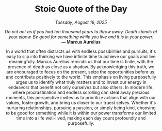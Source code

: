 <h1 align="center">Stoic Quote of the Day</h1>
<p align="center"><em><!--START_SECTION:current-date-->
Tuesday, August 19, 2025
<!--END_SECTION:current-date--></em></p>
<p align="center">
    <em><!--START_SECTION:quote-text-->
Do not act as if you had ten thousand years to throw away. Death stands at your elbow. Be good for something while you live and it is in your power.
<!--END_SECTION:quote-text--></em><br>
    <strong>— <!--START_SECTION:quote-author-->
Marcus Aurelius
<!--END_SECTION:quote-author--></strong>
</p>

<p align="center" style="max-width:600px;margin:0 auto;">
<!--START_SECTION:quote-interpretation-->
In a world that often distracts us with endless possibilities and pursuits, it's easy to slip into thinking we have infinite time to achieve our goals and live meaningfully. Marcus Aurelius reminds us that our time is finite, with the presence of death as close as a shadow. By acknowledging this truth, we are encouraged to focus on the present, seize the opportunities before us, and contribute positively to the world. This emphasis on living purposefully urges us to identify what truly matters and to invest our energy in endeavors that benefit not only ourselves but also others. In modern life, where procrastination and endless scrolling can steal away precious moments, this perspective invites us to prioritize actions that align with our values, foster growth, and bring us closer to our truest selves. Whether it's nurturing relationships, pursuing a passion, or simply being kind, choosing to be good for something while it is within our power transforms our limited time into a life well-lived, making each day count profoundly and purposefully.
<!--END_SECTION:quote-interpretation-->
</p>
